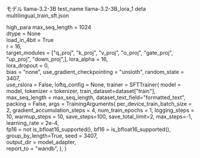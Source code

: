 モデル llama-3.2-3B
test_name llama-3.2-3B_lora_1
deta multilingual_train_sft.json

high_para
max_seq_length = 1024                                  
dtype = None                                           
load_in_4bit = True     
r = 16,                                                         
target_modules = ["q_proj", "k_proj", "v_proj", "o_proj",
                      "gate_proj", "up_proj", "down_proj",],
lora_alpha = 16,                                               
lora_dropout = 0,                                              
bias = "none",
use_gradient_checkpointing = "unsloth",
random_state = 3407,                                           
use_rslora = False,
loftq_config = None,
trainer = SFTTrainer(
    model = model,
    tokenizer = tokenizer,
    train_dataset=dataset["train"],
    max_seq_length = max_seq_length,
    dataset_text_field="formatted_text",
    packing = False,
    args = TrainingArguments(
        per_device_train_batch_size = 2,
        gradient_accumulation_steps = 4,
        num_train_epochs = 1,
        logging_steps = 10,
        warmup_steps = 10,
        save_steps=100,
        save_total_limit=2,
        max_steps=-1,
        learning_rate = 2e-4,                   
        fp16 = not is_bfloat16_supported(),
        bf16 = is_bfloat16_supported(),
        group_by_length=True,
        seed = 3407,                            
        output_dir = model_adapter,             
        report_to = "wandb",
    ),
)